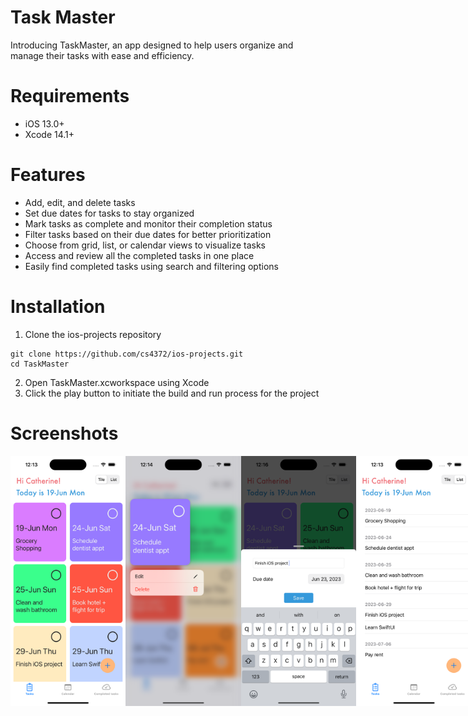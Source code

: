# Task Master 

Introducing TaskMaster, an app designed to help users organize and manage their tasks with ease and efficiency. 

# Requirements
- iOS 13.0+
- Xcode 14.1+

# Features
- Add, edit, and delete tasks
- Set due dates for tasks to stay organized
- Mark tasks as complete and monitor their completion status
- Filter tasks based on their due dates for better prioritization
- Choose from grid, list, or calendar views to visualize tasks
- Access and review all the completed tasks in one place
- Easily find completed tasks using search and filtering options

# Installation
1. Clone the ios-projects repository
```
git clone https://github.com/cs4372/ios-projects.git
cd TaskMaster
```
2. Open TaskMaster.xcworkspace using Xcode
3. Click the play button to initiate the build and run process for the project

# Screenshots

<div style="display: flex;">
  <img src="https://github.com/cs4372/ios-projects/blob/master/TaskMaster/Screenshots/TasksVC-tiles.png" height="400px"/>
  <img src="https://github.com/cs4372/ios-projects/blob/master/TaskMaster/Screenshots/TasksVC-context%20menu.png" height="400px"/>
  <img src="https://github.com/cs4372/ios-projects/blob/master/TaskMaster/Screenshots/AddTaskVC.png" height="400px"/>
  <img src="https://github.com/cs4372/ios-projects/blob/master/TaskMaster/Screenshots/TasksVC-list.png" height="400px"/>
  <img src="https://github.com/cs4372/ios-projects/blob/master/TaskMaster/Screenshots/TasksVC-list-swipe.png" height="400px"/>
  <img src="https://github.com/cs4372/ios-projects/blob/master/TaskMaster/Screenshots/CalendarView.png" height="400px"/>
  <img src="https://github.com/cs4372/ios-projects/blob/master/TaskMaster/Screenshots/CompletedTasksVC.png" height="400px"/>
  <img src="https://github.com/cs4372/ios-projects/blob/master/TaskMaster/Screenshots/CompletedTasksVC-context-menu.png" height="400px"/>
  <img src="https://github.com/cs4372/ios-projects/blob/master/TaskMaster/Screenshots/CompletedTasks-searchbar.png" height="400px"/>
  <img src="https://github.com/cs4372/ios-projects/blob/master/TaskMaster/Screenshots/empty-tasks.png" height="400px"/>
</div>
